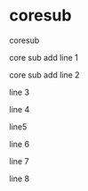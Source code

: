 # coresub
coresub

core sub add line 1

core sub add line 2

line 3

line 4

line5

line 6

line 7

line 8
